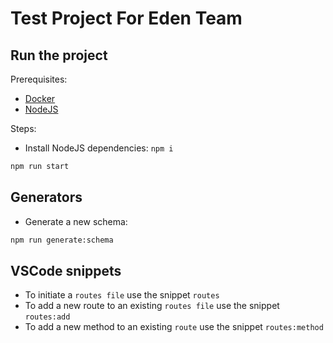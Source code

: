 # Test Project For Eden Team

## Run the project

Prerequisites:

- [Docker](https://docs.docker.com/get-docker/)
- [NodeJS](https://nodejs.org/en/)

Steps:

- Install NodeJS dependencies: `npm i`

```bash
npm run start
```


## Generators

- Generate a new schema:

```bash
npm run generate:schema
```

## VSCode snippets

- To initiate a `routes file` use the snippet `routes`
- To add a new route to an existing `routes file` use the snippet `routes:add`
- To add a new method to an existing `route` use the snippet `routes:method`
